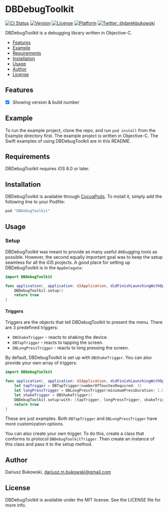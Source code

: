 # DBDebugToolkit

[![CI Status](http://img.shields.io/travis/dbukowski/DBDebugToolkit.svg?style=flat)](https://travis-ci.org/dbukowski/DBDebugToolkit)
[![Version](https://img.shields.io/cocoapods/v/DBDebugToolkit.svg?style=flat)](http://cocoapods.org/pods/DBDebugToolkit)
[![License](https://img.shields.io/cocoapods/l/DBDebugToolkit.svg?style=flat)](http://cocoapods.org/pods/DBDebugToolkit)
[![Platform](https://img.shields.io/cocoapods/p/DBDebugToolkit.svg?style=flat)](http://cocoapods.org/pods/DBDebugToolkit)
[![Twitter: @darekbukowski](https://img.shields.io/badge/contact-@darekbukowski-blue.svg?style=flat)](https://twitter.com/darekbukowski)

DBDebugToolkit is a debugging library written in Objective-C.

- [Features](#features)
- [Example](#example)
- [Requirements](#requirements)
- [Installation](#installation)
- [Usage](#usage)
- [Author](#author)
- [License](#license)

## Features

- [x] Showing version & build number

## Example

To run the example project, clone the repo, and run `pod install` from the Example directory first. The example project is written in Objective-C. The Swift examples of using DBDebugToolkit are in this README.

## Requirements

DBDebugToolkit requires iOS 8.0 or later.

## Installation

DBDebugToolkit is available through [CocoaPods](http://cocoapods.org). To install
it, simply add the following line to your Podfile:

```ruby
pod "DBDebugToolkit"
```

## Usage

### Setup

DBDebugToolkit was meant to provide as many useful debugging tools as possible. However, the second equally important goal was to keep the setup seamless for all the iOS projects. A good place for setting up DBDebugToolkit is in the `AppDelegate`:

```swift
import DBDebugToolkit

func application(_ application: UIApplication, didFinishLaunchingWithOptions launchOptions: [UIApplicationLaunchOptionsKey: Any]?) -> Bool {
    DBDebugToolkit.setup()
    return true
}
```

#### Triggers

Triggers are the objects that tell DBDebugToolkit to present the menu. There are 3 predefined triggers:
- `DBShakeTrigger` - reacts to shaking the device.
- `DBTapTrigger` - reacts to tapping the screen.
- `DBLongPressTrigger` - reacts to long pressing the screen.

By default, DBDebugToolkit is set up with `DBShakeTrigger`. You can also provide your own array of triggers:

```swift
import DBDebugToolkit

func application(_ application: UIApplication, didFinishLaunchingWithOptions launchOptions: [UIApplicationLaunchOptionsKey: Any]?) -> Bool {
    let tapTrigger = DBTapTrigger(numberOfTouchesRequired: 3)
    let longPressTrigger = DBLongPressTrigger(minimumPressDuration: 1.0)
    let shakeTrigger = DBShakeTrigger()
    DBDebugToolkit.setup(with: [tapTrigger, longPressTrigger, shakeTrigger])
    return true
}
```

These are just examples. Both `DBTapTrigger` and `DBLongPressTrigger` have more customization options.

You can also create your own trigger. To do this, create a class that conforms to protocol `DBDebugToolkitTrigger`. Then create an instance of this class and pass it to the setup method.

## Author

Dariusz Bukowski, dariusz.m.bukowski@gmail.com

## License

DBDebugToolkit is available under the MIT license. See the LICENSE file for more info.
